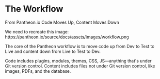 # The Workflow


From Pantheon.io
Code Moves Up, Content Moves Down

We need to recreate this image:
https://pantheon.io/source/docs/assets/images/workflow.png

The core of the Pantheon workflow is to move code up from Dev to Test to Live and content down from Live to Test to Dev.

Code includes plugins, modules, themes, CSS, JS—anything that's under Git version control.
Content includes files not under Git version control, like images, PDFs, and the database.
